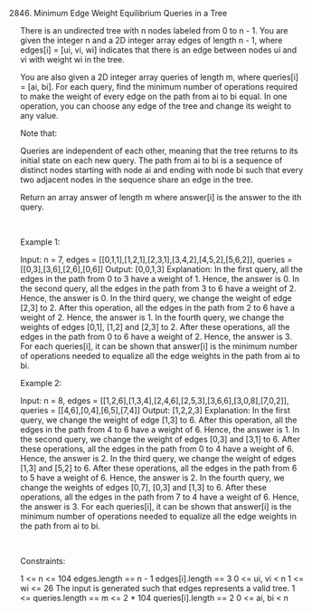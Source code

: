 2846. Minimum Edge Weight Equilibrium Queries in a Tree

There is an undirected tree with n nodes labeled from 0 to n - 1. You are given the integer n and a 2D integer array edges of length n - 1, where edges[i] = [ui, vi, wi] indicates that there is an edge between nodes ui and vi with weight wi in the tree.

You are also given a 2D integer array queries of length m, where queries[i] = [ai, bi]. For each query, find the minimum number of operations required to make the weight of every edge on the path from ai to bi equal. In one operation, you can choose any edge of the tree and change its weight to any value.

Note that:

Queries are independent of each other, meaning that the tree returns to its initial state on each new query.
The path from ai to bi is a sequence of distinct nodes starting with node ai and ending with node bi such that every two adjacent nodes in the sequence share an edge in the tree.

Return an array answer of length m where answer[i] is the answer to the ith query.

 

Example 1:

Input: n = 7, edges = [[0,1,1],[1,2,1],[2,3,1],[3,4,2],[4,5,2],[5,6,2]], queries = [[0,3],[3,6],[2,6],[0,6]]
Output: [0,0,1,3]
Explanation: In the first query, all the edges in the path from 0 to 3 have a weight of 1. Hence, the answer is 0.
In the second query, all the edges in the path from 3 to 6 have a weight of 2. Hence, the answer is 0.
In the third query, we change the weight of edge [2,3] to 2. After this operation, all the edges in the path from 2 to 6 have a weight of 2. Hence, the answer is 1.
In the fourth query, we change the weights of edges [0,1], [1,2] and [2,3] to 2. After these operations, all the edges in the path from 0 to 6 have a weight of 2. Hence, the answer is 3.
For each queries[i], it can be shown that answer[i] is the minimum number of operations needed to equalize all the edge weights in the path from ai to bi.


Example 2:

Input: n = 8, edges = [[1,2,6],[1,3,4],[2,4,6],[2,5,3],[3,6,6],[3,0,8],[7,0,2]], queries = [[4,6],[0,4],[6,5],[7,4]]
Output: [1,2,2,3]
Explanation: In the first query, we change the weight of edge [1,3] to 6. After this operation, all the edges in the path from 4 to 6 have a weight of 6. Hence, the answer is 1.
In the second query, we change the weight of edges [0,3] and [3,1] to 6. After these operations, all the edges in the path from 0 to 4 have a weight of 6. Hence, the answer is 2.
In the third query, we change the weight of edges [1,3] and [5,2] to 6. After these operations, all the edges in the path from 6 to 5 have a weight of 6. Hence, the answer is 2.
In the fourth query, we change the weights of edges [0,7], [0,3] and [1,3] to 6. After these operations, all the edges in the path from 7 to 4 have a weight of 6. Hence, the answer is 3.
For each queries[i], it can be shown that answer[i] is the minimum number of operations needed to equalize all the edge weights in the path from ai to bi.


 

Constraints:

1 <= n <= 104
edges.length == n - 1
edges[i].length == 3
0 <= ui, vi < n
1 <= wi <= 26
The input is generated such that edges represents a valid tree.
1 <= queries.length == m <= 2 * 104
queries[i].length == 2
0 <= ai, bi < n